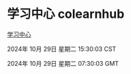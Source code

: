 # 学习中心 colearnhub
[学习中心](http://219.139.197.74:56308/colearnhub/)

2024年 10月 29日 星期二 15:30:03 CST

2024年 10月 29日 星期二 07:30:03 GMT
